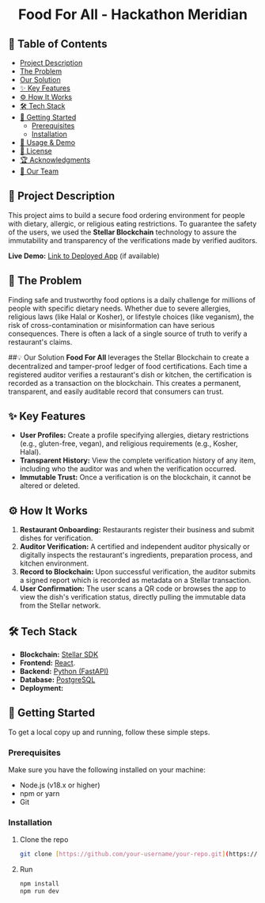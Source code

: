 <h1 align="center"> Food For All - Hackathon Meridian </h1>



## 📖 Table of Contents
- [Project Description](#-project-description)
- [The Problem](#-the-problem)
- [Our Solution](#-our-solution)
- [✨ Key Features](#-key-features)
- [⚙️ How It Works](#️-how-it-works)
- [🛠️ Tech Stack](#️-tech-stack)
- [🚀 Getting Started](#-getting-started)
  - [Prerequisites](#prerequisites)
  - [Installation](#installation)
- [🎨 Usage & Demo](#-usage--demo)
- [📄 License](#-license)
- [🏆 Acknowledgments](#-acknowledgments)
- [👥 Our Team](#-our-team)

## 📝 Project Description
This project aims to build a secure food ordering environment for people with dietary, allergic, or religious eating restrictions. 
To guarantee the safety of the users, we used the **Stellar Blockchain** technology to assure the immutability and transparency of the verifications made by verified auditors.

**Live Demo:** [Link to Deployed App](https://your-demo-link.com) (if available)

## 🎯 The Problem
Finding safe and trustworthy food options is a daily challenge for millions of people with specific dietary needs. Whether due to severe allergies, religious laws (like Halal or Kosher), or lifestyle choices (like veganism), the risk of cross-contamination or misinformation can have serious consequences. There is often a lack of a single source of truth to verify a restaurant's claims.

##💡 Our Solution
**Food For All** leverages the Stellar Blockchain to create a decentralized and tamper-proof ledger of food certifications. Each time a registered auditor verifies a restaurant's dish or kitchen, the certification is recorded as a transaction on the blockchain. This creates a permanent, transparent, and easily auditable record that consumers can trust.

## ✨ Key Features
- **User Profiles:** Create a profile specifying allergies, dietary restrictions (e.g., gluten-free, vegan), and religious requirements (e.g., Kosher, Halal).
- **Transparent History:** View the complete verification history of any item, including who the auditor was and when the verification occurred.
- **Immutable Trust:** Once a verification is on the blockchain, it cannot be altered or deleted.

## ⚙️ How It Works
1.  **Restaurant Onboarding:** Restaurants register their business and submit dishes for verification.
2.  **Auditor Verification:** A certified and independent auditor physically or digitally inspects the restaurant's ingredients, preparation process, and kitchen environment.
3.  **Record to Blockchain:** Upon successful verification, the auditor submits a signed report which is recorded as metadata on a Stellar transaction.
4.  **User Confirmation:** The user scans a QR code or browses the app to view the dish's verification status, directly pulling the immutable data from the Stellar network.

## 🛠️ Tech Stack
- **Blockchain:** [Stellar SDK](https://www.stellar.org/developers)
- **Frontend:** [React](https://reactjs.org/).
- **Backend:** [Python (FastAPI)](https://www.python.org/)
- **Database:** [PostgreSQL](https://www.postgresql.org/)
- **Deployment:** 

## 🚀 Getting Started
To get a local copy up and running, follow these simple steps.

### Prerequisites
Make sure you have the following installed on your machine:
- Node.js (v18.x or higher)
- npm or yarn
- Git

### Installation
1. Clone the repo
   ```sh
   git clone [https://github.com/your-username/your-repo.git](https://github.com/your-username/your-repo.git)
2. Run
    ```sh
    npm install
    npm run dev



